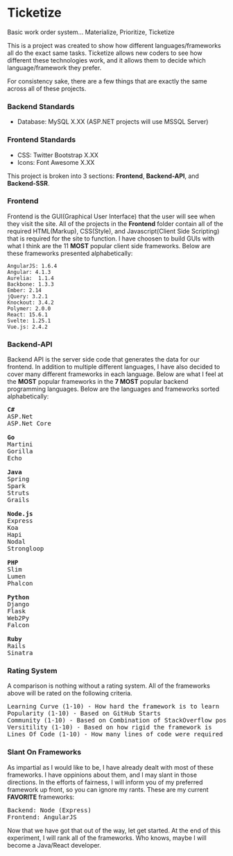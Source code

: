 # Ticketize #
Basic work order system... Materialize, Prioritize, Ticketize

This is a project was created to show how different languages/frameworks all do the exact same tasks. Ticketize allows new coders to see how different these technologies work, and it allows them to decide which language/framework they prefer.

For consistency sake, there are a few things that are exactly the same across all of these projects.
### Backend Standards ###
* Database: MySQL X.XX (ASP.NET projects will use MSSQL Server)
  
### Frontend Standards ###
* CSS: Twitter Bootstrap X.XX
* Icons: Font Awesome X.XX

This project is broken into 3 sections: **Frontend**, **Backend-API**, and **Backend-SSR**.

### Frontend ###
Frontend is the GUI(Graphical User Interface) that the user will see when they visit the site. All of the projects in the **Frontend** folder contain all of the required HTML(Markup), CSS(Style), and Javascript(Client Side Scripting) that is required for the site to function. I have choosen to build GUIs with what I think are the 11 **MOST** popular client side frameworks. Below are these frameworks presented alphabetically:
```
AngularJS: 1.6.4
Angular: 4.1.3
Aurelia:  1.1.4
Backbone: 1.3.3
Ember: 2.14
jQuery: 3.2.1
Knockout: 3.4.2
Polymer: 2.0.0
React: 15.6.1
Svelte: 1.25.1
Vue.js: 2.4.2
```
### Backend-API ###
Backend API is the server side code that generates the data for our frontend. In addition to multiple different languages, I have also decided to cover many different frameworks in each language. Below are what I feel at the **MOST** popular frameworks in the **7 MOST** popular backend programming languages. Below are the languages and frameworks sorted alphabetically:

<pre>
<b>C#</b>
ASP.Net
ASP.Net Core

<b>Go</b>
Martini
Gorilla
Echo

<b>Java</b>
Spring
Spark
Struts
Grails

<b>Node.js</b>
Express
Koa
Hapi
Nodal
Strongloop

<b>PHP</b>
Slim
Lumen
Phalcon

<b>Python</b>
Django
Flask
Web2Py
Falcon

<b>Ruby</b>
Rails
Sinatra
</pre>

### Rating System ###
A comparison is nothing without a rating system. All of the frameworks above will be rated on the following criteria.
<pre>
Learning Curve (1-10) - How hard the framework is to learn
Popularity (1-10) - Based on GitHub Starts
Community (1-10) - Based on Combination of StackOverflow post and GitHub Issues
Versitility (1-10) - Based on how rigid the framework is
Lines Of Code (1-10) - How many lines of code were required to build the solution
</pre>

### Slant On Frameworks ###
As impartial as I would like to be, I have already dealt with most of these frameworks. I have oppinions about them, and I may slant in those directions. In the efforts of fairness, I will inform you of my preferred framework up front, so you can ignore my rants. These are my current **FAVORITE** frameworks:
<pre>
Backend: Node (Express)
Frontend: AngularJS
</pre>

Now that we have got that out of the way, let get started. At the end of this experiment, I will rank all of the frameworks. Who knows, maybe I will become a Java/React developer.
